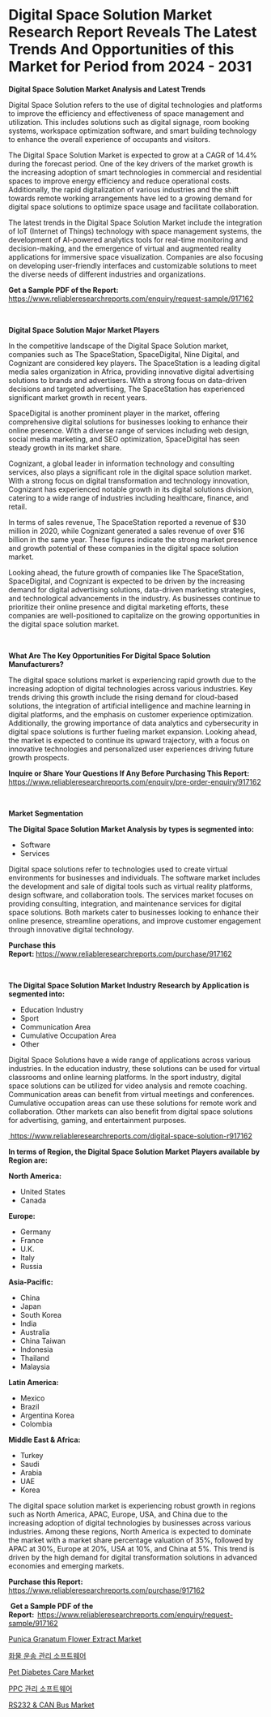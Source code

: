 <p><h1>Digital Space Solution Market Research Report Reveals The Latest Trends And Opportunities of this Market for Period from 2024 - 2031</h1></p><p><strong>Digital Space Solution Market Analysis and Latest Trends</strong></p>
<p><p>Digital Space Solution refers to the use of digital technologies and platforms to improve the efficiency and effectiveness of space management and utilization. This includes solutions such as digital signage, room booking systems, workspace optimization software, and smart building technology to enhance the overall experience of occupants and visitors.</p><p>The Digital Space Solution Market is expected to grow at a CAGR of 14.4% during the forecast period. One of the key drivers of the market growth is the increasing adoption of smart technologies in commercial and residential spaces to improve energy efficiency and reduce operational costs. Additionally, the rapid digitalization of various industries and the shift towards remote working arrangements have led to a growing demand for digital space solutions to optimize space usage and facilitate collaboration.</p><p>The latest trends in the Digital Space Solution Market include the integration of IoT (Internet of Things) technology with space management systems, the development of AI-powered analytics tools for real-time monitoring and decision-making, and the emergence of virtual and augmented reality applications for immersive space visualization. Companies are also focusing on developing user-friendly interfaces and customizable solutions to meet the diverse needs of different industries and organizations.</p></p>
<p><strong>Get a Sample PDF of the Report:&nbsp;</strong> <a href="https://www.reliableresearchreports.com/enquiry/request-sample/917162">https://www.reliableresearchreports.com/enquiry/request-sample/917162</a></p>
<p>&nbsp;</p>
<p><strong>Digital Space Solution Major Market Players</strong></p>
<p><p>In the competitive landscape of the Digital Space Solution market, companies such as The SpaceStation, SpaceDigital, Nine Digital, and Cognizant are considered key players. The SpaceStation is a leading digital media sales organization in Africa, providing innovative digital advertising solutions to brands and advertisers. With a strong focus on data-driven decisions and targeted advertising, The SpaceStation has experienced significant market growth in recent years.</p><p>SpaceDigital is another prominent player in the market, offering comprehensive digital solutions for businesses looking to enhance their online presence. With a diverse range of services including web design, social media marketing, and SEO optimization, SpaceDigital has seen steady growth in its market share.</p><p>Cognizant, a global leader in information technology and consulting services, also plays a significant role in the digital space solution market. With a strong focus on digital transformation and technology innovation, Cognizant has experienced notable growth in its digital solutions division, catering to a wide range of industries including healthcare, finance, and retail.</p><p>In terms of sales revenue, The SpaceStation reported a revenue of $30 million in 2020, while Cognizant generated a sales revenue of over $16 billion in the same year. These figures indicate the strong market presence and growth potential of these companies in the digital space solution market.</p><p>Looking ahead, the future growth of companies like The SpaceStation, SpaceDigital, and Cognizant is expected to be driven by the increasing demand for digital advertising solutions, data-driven marketing strategies, and technological advancements in the industry. As businesses continue to prioritize their online presence and digital marketing efforts, these companies are well-positioned to capitalize on the growing opportunities in the digital space solution market.</p></p>
<p>&nbsp;</p>
<p><strong>What Are The Key Opportunities For Digital Space Solution Manufacturers?</strong></p>
<p><p>The digital space solutions market is experiencing rapid growth due to the increasing adoption of digital technologies across various industries. Key trends driving this growth include the rising demand for cloud-based solutions, the integration of artificial intelligence and machine learning in digital platforms, and the emphasis on customer experience optimization. Additionally, the growing importance of data analytics and cybersecurity in digital space solutions is further fueling market expansion. Looking ahead, the market is expected to continue its upward trajectory, with a focus on innovative technologies and personalized user experiences driving future growth prospects.</p></p>
<p><strong>Inquire or Share Your Questions If Any Before Purchasing This Report:</strong> <a href="https://www.reliableresearchreports.com/enquiry/pre-order-enquiry/917162">https://www.reliableresearchreports.com/enquiry/pre-order-enquiry/917162</a></p>
<p>&nbsp;</p>
<p><strong>Market Segmentation</strong></p>
<p><strong>The Digital Space Solution Market Analysis by types is segmented into:</strong></p>
<p><ul><li>Software</li><li>Services</li></ul></p>
<p><p>Digital space solutions refer to technologies used to create virtual environments for businesses and individuals. The software market includes the development and sale of digital tools such as virtual reality platforms, design software, and collaboration tools. The services market focuses on providing consulting, integration, and maintenance services for digital space solutions. Both markets cater to businesses looking to enhance their online presence, streamline operations, and improve customer engagement through innovative digital technology.</p></p>
<p><strong>Purchase this Report:&nbsp;</strong><a href="https://www.reliableresearchreports.com/purchase/917162">https://www.reliableresearchreports.com/purchase/917162</a></p>
<p>&nbsp;</p>
<p><strong>The Digital Space Solution Market Industry Research by Application is segmented into:</strong></p>
<p><ul><li>Education Industry</li><li>Sport</li><li>Communication Area</li><li>Cumulative Occupation Area</li><li>Other</li></ul></p>
<p><p>Digital Space Solutions have a wide range of applications across various industries. In the education industry, these solutions can be used for virtual classrooms and online learning platforms. In the sport industry, digital space solutions can be utilized for video analysis and remote coaching. Communication areas can benefit from virtual meetings and conferences. Cumulative occupation areas can use these solutions for remote work and collaboration. Other markets can also benefit from digital space solutions for advertising, gaming, and entertainment purposes.</p></p>
<p><a href="https://www.reliableresearchreports.com/digital-space-solution-r917162">&nbsp;https://www.reliableresearchreports.com/digital-space-solution-r917162</a></p>
<p><strong>In terms of Region, the Digital Space Solution Market Players available by Region are:</strong></p>
<p>
    <p> <strong> North America: </strong>
        <ul>
            <li>United States</li>
            <li>Canada</li>
        </ul>
        </p> 
    <p> <strong> Europe: </strong>
        <ul>
            <li>Germany</li>
            <li>France</li>
            <li>U.K.</li>
            <li>Italy</li>
            <li>Russia</li>
        </ul>
        </p> 
    <p> <strong> Asia-Pacific: </strong>
        <ul>
            <li>China</li>
            <li>Japan</li>
            <li>South Korea</li>
            <li>India</li>
            <li>Australia</li>
            <li>China Taiwan</li>
            <li>Indonesia</li>
            <li>Thailand</li>
            <li>Malaysia</li>
        </ul>
        </p> 
    <p> <strong> Latin America: </strong>
        <ul>
            <li>Mexico</li>
            <li>Brazil</li>
            <li>Argentina Korea</li>
            <li>Colombia</li>
        </ul>
        </p> 
    <p> <strong> Middle East & Africa: </strong>
        <ul>
            <li>Turkey</li>
            <li>Saudi</li>
            <li>Arabia</li>
            <li>UAE</li>
            <li>Korea</li>
        </ul>
    </p>
    </p>
<p><p>The digital space solution market is experiencing robust growth in regions such as North America, APAC, Europe, USA, and China due to the increasing adoption of digital technologies by businesses across various industries. Among these regions, North America is expected to dominate the market with a market share percentage valuation of 35%, followed by APAC at 30%, Europe at 20%, USA at 10%, and China at 5%. This trend is driven by the high demand for digital transformation solutions in advanced economies and emerging markets.</p></p>
<p><strong>Purchase this Report: </strong><a href="https://www.reliableresearchreports.com/purchase/917162">https://www.reliableresearchreports.com/purchase/917162</a></p>
<p>&nbsp;<strong>Get a Sample PDF of the Report:&nbsp;&nbsp;</strong><a href="https://www.reliableresearchreports.com/enquiry/request-sample/917162">https://www.reliableresearchreports.com/enquiry/request-sample/917162</a></p>
<p><strong></strong></p>
<p><p><a href="https://www.linkedin.com/pulse/punica-granatum-flower-extract-market-provides-comprehensive-smbxc">Punica Granatum Flower Extract Market</a></p><p><a href="https://github.com/durgin521/Market-Research-Report-List-1/blob/main/145459754145.md">화물 운송 관리 소프트웨어</a></p><p><a href="https://github.com/timeliteaut/Market-Research-Report-List-2/blob/main/pet-diabetes-care-market.md">Pet Diabetes Care Market</a></p><p><a href="https://github.com/novabrown3/Market-Research-Report-List-1/blob/main/875097054144.md">PPC 관리 소프트웨어</a></p><p><a href="https://www.linkedin.com/pulse/rs232-amp-can-bus-market-size-share-trends-analysis-report-application-zmp9f?trackingId=Z%2BDKDkDSTNqWRJWJtaLCrg%3D%3D">RS232 & CAN Bus Market</a></p></p>